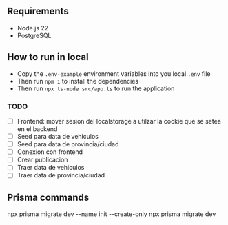 ## Requirements

- Node.js 22
- PostgreSQL

## How to run in local

- Copy the `.env-example` environment variables into you local `.env` file
- Then run `npm i` to install the dependencies
- Then run `npx ts-node src/app.ts` to run the application

### TODO

- [ ] Frontend: mover sesion del localstorage a utilzar la cookie que se setea en el backend
- [ ] Seed para data de vehiculos
- [ ] Seed para data de provincia/ciudad
- [ ] Conexion con frontend
- [ ] Crear publicacion
- [ ] Traer data de vehiculos
- [ ] Traer data de provincia/ciudad

## Prisma commands

npx prisma migrate dev --name init --create-only
npx prisma migrate dev

